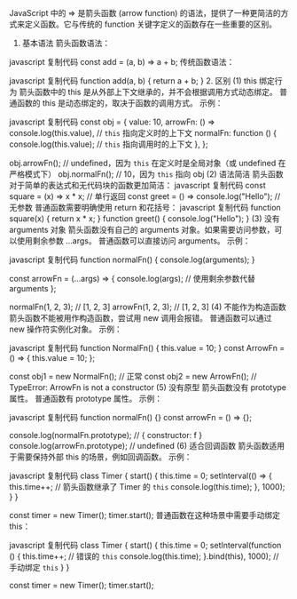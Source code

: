 JavaScript 中的 => 是箭头函数 (arrow function) 的语法，提供了一种更简洁的方式来定义函数。它与传统的 function 关键字定义的函数存在一些重要的区别。
1. 基本语法
箭头函数语法：

javascript
复制代码
const add = (a, b) => a + b;
传统函数语法：

javascript
复制代码
function add(a, b) {
  return a + b;
}
2. 区别
(1) this 绑定行为
箭头函数中的 this 是从外部上下文继承的，并不会根据调用方式动态绑定。
普通函数的 this 是动态绑定的，取决于函数的调用方式。
示例：

javascript
复制代码
const obj = {
  value: 10,
  arrowFn: () => console.log(this.value), // `this` 指向定义时的上下文
  normalFn: function () {
    console.log(this.value); // `this` 指向调用时的上下文
  },
};

obj.arrowFn(); // undefined，因为 `this` 在定义时是全局对象（或 undefined 在严格模式下）
obj.normalFn(); // 10，因为 `this` 指向 obj
(2) 语法简洁
箭头函数对于简单的表达式和无代码块的函数更加简洁：
javascript
复制代码
const square = (x) => x * x; // 单行返回
const greet = () => console.log("Hello"); // 无参数
普通函数需要明确使用 return 和花括号：
javascript
复制代码
function square(x) {
  return x * x;
}
function greet() {
  console.log("Hello");
}
(3) 没有 arguments 对象
箭头函数没有自己的 arguments 对象。如果需要访问参数，可以使用剩余参数 ...args。
普通函数可以直接访问 arguments。
示例：

javascript
复制代码
function normalFn() {
  console.log(arguments);
}

const arrowFn = (...args) => {
  console.log(args); // 使用剩余参数代替 arguments
};

normalFn(1, 2, 3); // [1, 2, 3]
arrowFn(1, 2, 3); // [1, 2, 3]
(4) 不能作为构造函数
箭头函数不能被用作构造函数，尝试用 new 调用会报错。
普通函数可以通过 new 操作符实例化对象。
示例：

javascript
复制代码
function NormalFn() {
  this.value = 10;
}
const ArrowFn = () => {
  this.value = 10;
};

const obj1 = new NormalFn(); // 正常
const obj2 = new ArrowFn(); // TypeError: ArrowFn is not a constructor
(5) 没有原型
箭头函数没有 prototype 属性。
普通函数有 prototype 属性。
示例：

javascript
复制代码
function normalFn() {}
const arrowFn = () => {};

console.log(normalFn.prototype); // { constructor: f }
console.log(arrowFn.prototype); // undefined
(6) 适合回调函数
箭头函数适用于需要保持外部 this 的场景，例如回调函数。
示例：

javascript
复制代码
class Timer {
  start() {
    this.time = 0;
    setInterval(() => {
      this.time++; // 箭头函数继承了 Timer 的 `this`
      console.log(this.time);
    }, 1000);
  }
}

const timer = new Timer();
timer.start();
普通函数在这种场景中需要手动绑定 this：

javascript
复制代码
class Timer {
  start() {
    this.time = 0;
    setInterval(function () {
      this.time++; // 错误的 `this`
      console.log(this.time);
    }.bind(this), 1000); // 手动绑定 `this`
  }
}

const timer = new Timer();
timer.start();
